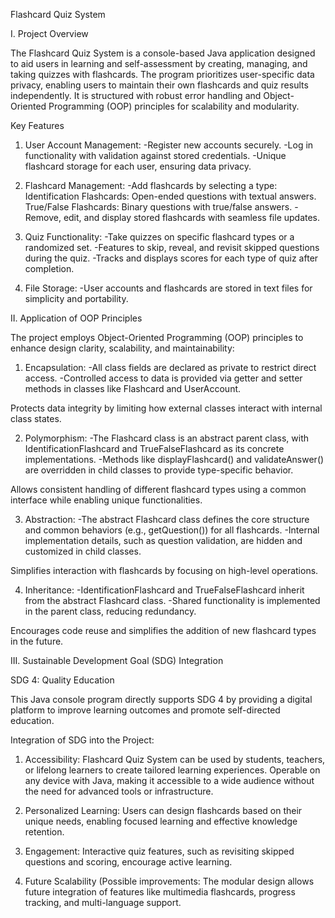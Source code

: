 Flashcard Quiz System

I. Project Overview

The Flashcard Quiz System is a console-based Java application designed to aid users in learning and self-assessment by creating, managing, and taking quizzes with flashcards. The program prioritizes user-specific data privacy, enabling users to maintain their own flashcards and quiz results independently. It is structured with robust error handling and Object-Oriented Programming (OOP) principles for scalability and modularity.

Key Features

1. User Account Management:
-Register new accounts securely.
-Log in functionality with validation against stored credentials.
-Unique flashcard storage for each user, ensuring data privacy.

2. Flashcard Management:
-Add flashcards by selecting a type:
	Identification Flashcards: Open-ended questions with textual answers.
	True/False Flashcards: Binary questions with true/false answers.
-Remove, edit, and display stored flashcards with seamless file updates.

3. Quiz Functionality:
-Take quizzes on specific flashcard types or a randomized set.
-Features to skip, reveal, and revisit skipped questions during the quiz.
-Tracks and displays scores for each type of quiz after completion.

4. File Storage:
-User accounts and flashcards are stored in text files for simplicity and portability.

II. Application of OOP Principles

The project employs Object-Oriented Programming (OOP) principles to enhance design clarity, scalability, and maintainability:

1. Encapsulation:
-All class fields are declared as private to restrict direct access.
-Controlled access to data is provided via getter and setter methods in classes like Flashcard and UserAccount.

Protects data integrity by limiting how external classes interact with internal class states.

2. Polymorphism:
-The Flashcard class is an abstract parent class, with IdentificationFlashcard and TrueFalseFlashcard as its concrete implementations.
-Methods like displayFlashcard() and validateAnswer() are overridden in child classes to provide type-specific behavior.

Allows consistent handling of different flashcard types using a common interface while enabling unique functionalities.

3. Abstraction:
-The abstract Flashcard class defines the core structure and common behaviors (e.g., getQuestion()) for all flashcards.
-Internal implementation details, such as question validation, are hidden and customized in child classes.

Simplifies interaction with flashcards by focusing on high-level operations.

4. Inheritance:
-IdentificationFlashcard and TrueFalseFlashcard inherit from the abstract Flashcard class.
-Shared functionality is implemented in the parent class, reducing redundancy.

Encourages code reuse and simplifies the addition of new flashcard types in the future.

III. Sustainable Development Goal (SDG) Integration

SDG 4: Quality Education 

This Java console program directly supports SDG 4 by providing a digital platform to improve learning outcomes and promote self-directed education.

Integration of SDG into the Project:

1. Accessibility:
	 Flashcard Quiz System can be used by students, teachers, or lifelong learners to create tailored learning experiences. Operable on any device with Java, making it accessible to a wide audience without the need for advanced tools or infrastructure.

2. Personalized Learning:
	Users can design flashcards based on their unique needs, enabling focused learning and effective knowledge retention.

3. Engagement:
	Interactive quiz features, such as revisiting skipped questions and scoring, encourage active learning.

4. Future Scalability (Possible improvements:
	The modular design allows future integration of features like multimedia flashcards, progress tracking, and multi-language support.
